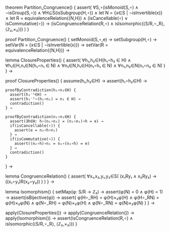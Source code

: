theorem Partition_Congruence() {
  assert(
    ∀S,∘(isMonoid(S,∘) ∧ ¬isGroup(S,∘)) ∧
    ∀H⊆S(isSubgroup(H,∘)) ∧
    let N = {x∈S | ¬isInvertible(x)} ∧
    let R = equivalenceRelation({N,H}) ∧
    (isCancellable(∘) ∨ isCommutative(∘)) →
    (isCongruenceRelation(R,∘) ∧ 
     isIsomorphic(⟨S/R,∘_R⟩, ⟨ℤ₂,×₂⟩))
  )
}

proof Partition_Congruence() {
  setMonoid(S,∘,e) →
  setSubgroup(H,∘) →
  setVar(N = {x∈S | ¬isInvertible(x)}) →
  setVar(R = equivalenceRelation({N,H})) →

  lemma ClosureProperties() {
    assert(
      ∀h₁,h₂∈H(h₁∘h₂ ∈ H) ∧
      ∀h₁∈H,n₁∈N(h₁∘n₁ ∈ N) ∧
      ∀n₁∈N,h₁∈H(n₁∘h₁ ∈ N) ∧
      ∀n₁,n₂∈N(n₁∘n₂ ∈ N)
    )
  } →

  proof ClosureProperties() {
    assume(h₁,h₂∈H) → assert(h₁∘h₂∈H) →
    
    proofByContradiction(h₁∘n₁∈H) {
      assert(h₁⁻¹∈H) →
      assert(h₁⁻¹∘(h₁∘n₁) = n₁ ∈ H) →
      contradiction()
    } →

    proofByContradiction(n₁∘n₂∈H) {
      assert(∃h∈H: h∘(n₁∘n₂) = (n₁∘n₂)∘h = e) →
      if(isCancellable(∘)) {
        assert(e = n₂∘h∘n₁)
      } →
      if(isCommutative(∘)) {
        assert((n₂∘h)∘n₁ = n₁∘(n₂∘h) = e)
      } →
      contradiction()
    }
  } →

  lemma CongruenceRelation() {
    assert(
      ∀x₁,x₂,y₁,y₂∈S(
        (x₁Ry₁ ∧ x₂Ry₂) → ((x₁∘y₁)R(x₂∘y₂))
      )
    )
  } →

  lemma Isomorphism() {
    setMap(φ: S/R → ℤ₂) →
    assert(φ(N) = 0 ∧ φ(H) = 1) →
    assert(isBijective(φ)) →
    assert(
      φ(H∘_RH) = φ(H)×₂φ(H) ∧
      φ(H∘_RN) = φ(H)×₂φ(N) ∧
      φ(N∘_RH) = φ(N)×₂φ(H) ∧
      φ(N∘_RN) = φ(N)×₂φ(N)
    )
  } →

  apply(ClosureProperties()) →
  apply(CongruenceRelation()) →
  apply(Isomorphism()) →
  assert(isCongruenceRelation(R,∘) ∧ isIsomorphic(⟨S/R,∘_R⟩, ⟨ℤ₂,×₂⟩))
}